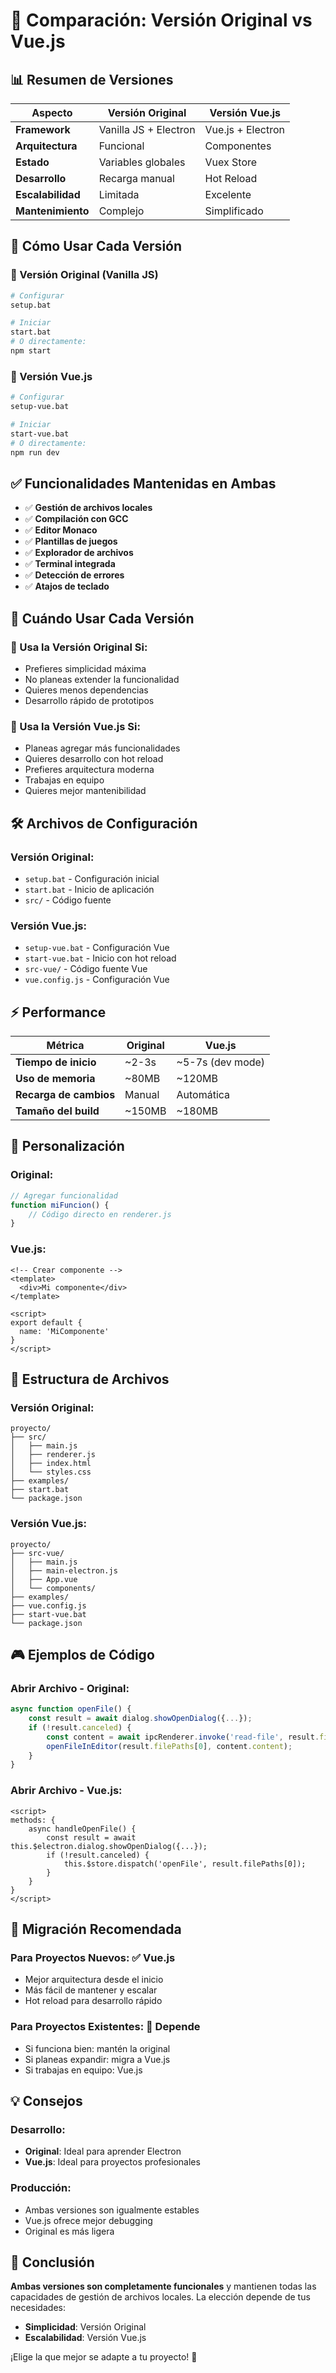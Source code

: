 # 🔄 Comparación: Versión Original vs Vue.js

## 📊 Resumen de Versiones

| Aspecto | Versión Original | Versión Vue.js |
|---------|------------------|----------------|
| **Framework** | Vanilla JS + Electron | Vue.js + Electron |
| **Arquitectura** | Funcional | Componentes |
| **Estado** | Variables globales | Vuex Store |
| **Desarrollo** | Recarga manual | Hot Reload |
| **Escalabilidad** | Limitada | Excelente |
| **Mantenimiento** | Complejo | Simplificado |

## 🚀 Cómo Usar Cada Versión

### 🔹 Versión Original (Vanilla JS)
```bash
# Configurar
setup.bat

# Iniciar
start.bat
# O directamente:
npm start
```

### 🔹 Versión Vue.js
```bash
# Configurar
setup-vue.bat

# Iniciar
start-vue.bat
# O directamente:
npm run dev
```

## ✅ Funcionalidades Mantenidas en Ambas

- ✅ **Gestión de archivos locales**
- ✅ **Compilación con GCC**
- ✅ **Editor Monaco**
- ✅ **Plantillas de juegos**
- ✅ **Explorador de archivos**
- ✅ **Terminal integrada**
- ✅ **Detección de errores**
- ✅ **Atajos de teclado**

## 🎯 Cuándo Usar Cada Versión

### 🔸 Usa la Versión Original Si:
- Prefieres simplicidad máxima
- No planeas extender la funcionalidad
- Quieres menos dependencias
- Desarrollo rápido de prototipos

### 🔸 Usa la Versión Vue.js Si:
- Planeas agregar más funcionalidades
- Quieres desarrollo con hot reload
- Prefieres arquitectura moderna
- Trabajas en equipo
- Quieres mejor mantenibilidad

## 🛠️ Archivos de Configuración

### Versión Original:
- `setup.bat` - Configuración inicial
- `start.bat` - Inicio de aplicación
- `src/` - Código fuente

### Versión Vue.js:
- `setup-vue.bat` - Configuración Vue
- `start-vue.bat` - Inicio con hot reload
- `src-vue/` - Código fuente Vue
- `vue.config.js` - Configuración Vue

## ⚡ Performance

| Métrica | Original | Vue.js |
|---------|----------|--------|
| **Tiempo de inicio** | ~2-3s | ~5-7s (dev mode) |
| **Uso de memoria** | ~80MB | ~120MB |
| **Recarga de cambios** | Manual | Automática |
| **Tamaño del build** | ~150MB | ~180MB |

## 🔧 Personalización

### Original:
```javascript
// Agregar funcionalidad
function miFuncion() {
    // Código directo en renderer.js
}
```

### Vue.js:
```vue
<!-- Crear componente -->
<template>
  <div>Mi componente</div>
</template>

<script>
export default {
  name: 'MiComponente'
}
</script>
```

## 📁 Estructura de Archivos

### Versión Original:
```
proyecto/
├── src/
│   ├── main.js
│   ├── renderer.js
│   ├── index.html
│   └── styles.css
├── examples/
├── start.bat
└── package.json
```

### Versión Vue.js:
```
proyecto/
├── src-vue/
│   ├── main.js
│   ├── main-electron.js
│   ├── App.vue
│   └── components/
├── examples/
├── vue.config.js
├── start-vue.bat
└── package.json
```

## 🎮 Ejemplos de Código

### Abrir Archivo - Original:
```javascript
async function openFile() {
    const result = await dialog.showOpenDialog({...});
    if (!result.canceled) {
        const content = await ipcRenderer.invoke('read-file', result.filePaths[0]);
        openFileInEditor(result.filePaths[0], content.content);
    }
}
```

### Abrir Archivo - Vue.js:
```vue
<script>
methods: {
    async handleOpenFile() {
        const result = await this.$electron.dialog.showOpenDialog({...});
        if (!result.canceled) {
            this.$store.dispatch('openFile', result.filePaths[0]);
        }
    }
}
</script>
```

## 🚀 Migración Recomendada

### Para Proyectos Nuevos: ✅ **Vue.js**
- Mejor arquitectura desde el inicio
- Más fácil de mantener y escalar
- Hot reload para desarrollo rápido

### Para Proyectos Existentes: 🤔 **Depende**
- Si funciona bien: mantén la original
- Si planeas expandir: migra a Vue.js
- Si trabajas en equipo: Vue.js

## 💡 Consejos

### Desarrollo:
- **Original**: Ideal para aprender Electron
- **Vue.js**: Ideal para proyectos profesionales

### Producción:
- Ambas versiones son igualmente estables
- Vue.js ofrece mejor debugging
- Original es más ligera

## 🎯 Conclusión

**Ambas versiones son completamente funcionales** y mantienen todas las capacidades de gestión de archivos locales. La elección depende de tus necesidades:

- **Simplicidad**: Versión Original
- **Escalabilidad**: Versión Vue.js

¡Elige la que mejor se adapte a tu proyecto! 🚀
